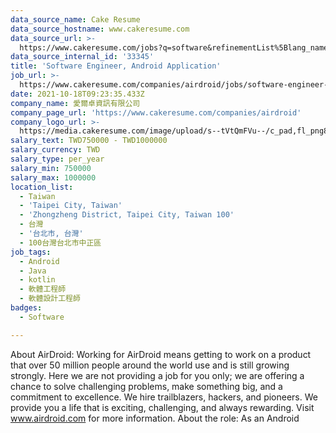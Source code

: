 ```yaml
---
data_source_name: Cake Resume
data_source_hostname: www.cakeresume.com
data_source_url: >-
  https://www.cakeresume.com/jobs?q=software&refinementList%5Blang_name%5D%5B0%5D=English&refinementList%5Bsalary_type%5D=per_year&range%5Bsalary_range%5D%5Bmin%5D=1000000&page=2
data_source_internal_id: '33345'
title: 'Software Engineer, Android Application'
job_url: >-
  https://www.cakeresume.com/companies/airdroid/jobs/software-engineer-android-application
date: 2021-10-18T09:23:35.433Z
company_name: 愛爾卓資訊有限公司
company_page_url: 'https://www.cakeresume.com/companies/airdroid'
company_logo_url: >-
  https://media.cakeresume.com/image/upload/s--tVtQmFVu--/c_pad,fl_png8,h_200,w_200/v1634115354/p0d0ziqhvh838gix4b1e.png
salary_text: TWD750000 - TWD1000000
salary_currency: TWD
salary_type: per_year
salary_min: 750000
salary_max: 1000000
location_list:
  - Taiwan
  - 'Taipei City, Taiwan'
  - 'Zhongzheng District, Taipei City, Taiwan 100'
  - 台灣
  - '台北市, 台灣'
  - 100台灣台北市中正區
job_tags:
  - Android
  - Java
  - kotlin
  - 軟體工程師
  - 軟體設計工程師
badges:
  - Software

---
```


About AirDroid: Working for AirDroid means getting to work on a product that over 50 million people around the world use and is still growing strongly. Here we are not providing a job for you only; we are offering a chance to solve challenging problems, make something big, and a commitment to excellence. We hire trailblazers, hackers, and pioneers. We provide you a life that is exciting, challenging, and always rewarding. Visit www.airdroid.com for more information. About the role: As an Android